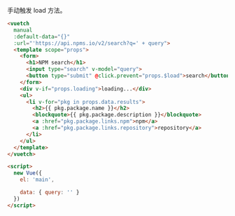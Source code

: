 手动触发 load 方法。

```html
<vuetch
  manual
  :default-data="{}"
  :url="'https://api.npms.io/v2/search?q=' + query">
  <template scope="props">
    <form>
      <h1>NPM search</h1>
      <input type="search" v-model="query">
      <button type="submit" @click.prevent="props.$load">search</button>
    </form>
    <div v-if="props.loading">loading...</div>
    <ul>
      <li v-for="pkg in props.data.results">
        <h2>{{ pkg.package.name }}</h2>
        <blockquote>{{ pkg.package.description }}</blockquote>
        <a :href="pkg.package.links.npm">npm</a>
        <a :href="pkg.package.links.repository">repository</a>
      </li>
    </ul>
  </template>
</vuetch>

<script>
  new Vue({
    el: 'main',

    data: { query: '' }
  })
</script>
```

<vuetch
  manual
  :default-data="{}"
  :url="'https://api.npms.io/v2/search?q=' + query">
  <template scope="props">
    <div class="demo demo-manual">
      <form>
        <h1>NPM search</h1>
        <input placeholder="input package name" type="search" v-model="query">
        <button type="submit" @click.prevent="props.$load">search</button>
      </form>
      <div class="loading" v-if="props.loading">loading...</div>
      <ul>
        <li v-for="pkg in props.data.results">
          <h2>{{ pkg.package.name }}</h2>
          <blockquote>{{ pkg.package.description }}</blockquote>
          <a :href="pkg.package.links.npm">npm</a>
          <a :href="pkg.package.links.repository">repository</a>
        </li>
      </ul>
    </div>
  </template>
</vuetch>

<script>
  new Vue({
    el: 'main',

    data: { query: '' }
  })
</script>
